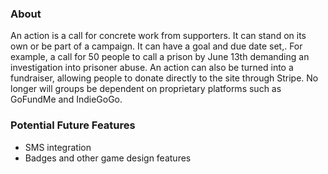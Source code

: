<!-- writeme -->

### About

An action is a call for concrete work from supporters. It can stand on its own or be part of a campaign. It can have a goal and due date set,. For example, a call for 50 people to call a prison by June 13th demanding an investigation into prisoner abuse. An action can also be turned into a fundraiser, allowing people to donate directly to the site through Stripe. No longer will groups be dependent on proprietary platforms such as GoFundMe and IndieGoGo.

### Potential Future Features

* SMS integration
* Badges and other game design features

